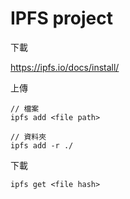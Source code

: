 # IPFS project

下載

https://ipfs.io/docs/install/



上傳

```
// 檔案
ipfs add <file path>

// 資料夾
ipfs add -r ./
```

下載

```
ipfs get <file hash>
```



